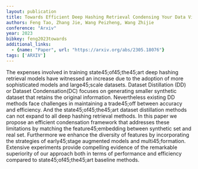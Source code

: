 ```yaml
---
layout: publication
title: Towards Efficient Deep Hashing Retrieval Condensing Your Data Via Feature45;embedding Matching
authors: Feng Tao, Zhang Jie, Wang Peizheng, Wang Zhijie
conference: "Arxiv"
year: 2023
bibkey: feng2023towards
additional_links:
  - {name: "Paper", url: "https://arxiv.org/abs/2305.18076"}
tags: ['ARXIV']
---
```

The expenses involved in training state45;of45;the45;art deep hashing retrieval models have witnessed an increase due to the adoption of more sophisticated models and large45;scale datasets. Dataset Distillation (DD) or Dataset Condensation(DC) focuses on generating smaller synthetic dataset that retains the original information. Nevertheless existing DD methods face challenges in maintaining a trade45;off between accuracy and efficiency. And the state45;of45;the45;art dataset distillation methods can not expand to all deep hashing retrieval methods. In this paper we propose an efficient condensation framework that addresses these limitations by matching the feature45;embedding between synthetic set and real set. Furthermore we enhance the diversity of features by incorporating the strategies of early45;stage augmented models and multi45;formation. Extensive experiments provide compelling evidence of the remarkable superiority of our approach both in terms of performance and efficiency compared to state45;of45;the45;art baseline methods.
